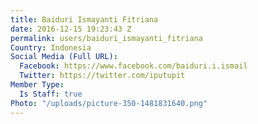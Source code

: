 ```yaml
---
title: Baiduri Ismayanti Fitriana
date: 2016-12-15 19:23:43 Z
permalink: users/baiduri_ismayanti_fitriana
Country: Indonesia
Social Media (Full URL):
  Facebook: https://www.facebook.com/baiduri.i.ismail
  Twitter: https://twitter.com/iputupit
Member Type:
  Is Staff: true
Photo: "/uploads/picture-350-1481831640.png"
---
```


